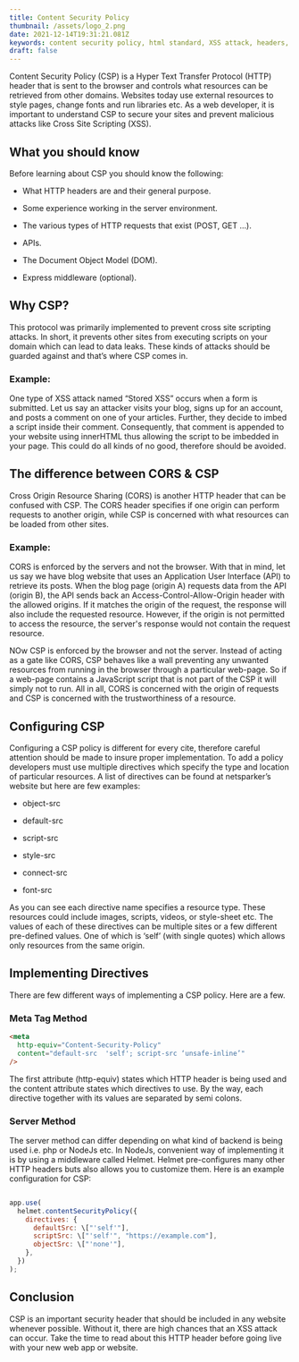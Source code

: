 ```yaml
---
title: Content Security Policy
thumbnail: /assets/logo_2.png
date: 2021-12-14T19:31:21.081Z
keywords: content security policy, html standard, XSS attack, headers, cors, csp
draft: false
---
```


Content Security Policy (CSP) is a Hyper Text Transfer Protocol (HTTP) header
that is sent to the browser and controls what resources can be retrieved from
other domains. Websites today use external resources to style pages, change
fonts and run libraries etc. As a web developer, it is important to understand
CSP to secure your sites and prevent malicious attacks like Cross Site
Scripting (XSS).

## What you should know

Before learning about CSP you should know the following:

- What HTTP headers are and their general purpose.

- Some experience working in the server environment.

- The various types of HTTP requests that exist (POST, GET …).

- APIs.

- The Document Object Model (DOM).

- Express middleware (optional).

## Why CSP?

This protocol was primarily implemented to prevent cross site scripting attacks. In short, it prevents other sites from executing scripts on your domain which can lead to data leaks. These kinds of attacks should be guarded against and that’s where CSP comes in.

### Example:

One type of XSS attack named “Stored XSS” occurs when a form is submitted. Let us say an attacker visits your blog, signs up for an account, and posts a comment on one of your articles. Further, they decide to imbed a script inside their comment. Consequently, that comment is appended to your website using innerHTML thus allowing the script to be imbedded in your page. This could do all kinds of no good, therefore should be avoided.

## The difference between CORS & CSP

Cross Origin Resource Sharing (CORS) is another HTTP header that can be confused with CSP. The CORS header specifies if one origin can perform requests to another origin, while CSP is concerned with what resources can be loaded from other sites.

### Example:

CORS is enforced by the servers and not the browser. With that in mind, let us say we have blog website that uses an Application User Interface (API) to retrieve its posts. When the blog page (origin A) requests data from the API (origin B), the API sends back an Access-Control-Allow-Origin header with the allowed origins. If it matches the origin of the request, the response will also include the requested resource. However, if the origin is not permitted to access the resource, the server's response would not contain the request resource.

NOw CSP is enforced by the browser and not the server. Instead of acting as a gate like CORS, CSP behaves like a wall preventing any unwanted resources from running in the browser through a particular web-page. So if a web-page contains a JavaScript script that is not part of the CSP it will simply not to run. All in all, CORS is concerned with the origin of requests and CSP is concerned with the trustworthiness of a resource.

## Configuring CSP

Configuring a CSP policy is different for every cite, therefore careful attention should be made to insure proper implementation. To add a policy developers must use multiple directives which specify the type and location of particular resources. A list of directives can be found at netsparker’s website but here are few examples:

- object-src

- default-src

- script-src

- style-src

- connect-src

- font-src

As you can see each directive name specifies a resource type. These resources could include images, scripts, videos, or style-sheet etc. The values of each of these directives can be multiple sites or a few different pre-defined values. One of which is ‘self’ (with single quotes) which allows only resources from the same origin.

## Implementing Directives

There are few different ways of implementing a CSP policy. Here are a few.

### Meta Tag Method

```html
<meta
  http-equiv="Content-Security-Policy"
  content="default-src  'self'; script-src ‘unsafe-inline’"
/>
```

The first attribute (http-equiv) states which HTTP header is being used and the content attribute states which directives to use. By the way, each directive together with its values are separated by semi colons.

### Server Method

The server method can differ depending on what kind of backend is being used i.e. php or NodeJs etc. In NodeJs, convenient way of implementing it is by using a middleware called Helmet. Helmet pre-configures many other HTTP headers buts also allows you to customize them. Here is an example configuration for CSP:

```javascript

app.use(
  helmet.contentSecurityPolicy({
    directives: {
      defaultSrc: \["'self'"],
      scriptSrc: \["'self'", "https://example.com"],
      objectSrc: \["'none'"],
    },
  })
);

```

## Conclusion

CSP is an important security header that should be included in any website whenever possible. Without it, there are high chances that an XSS attack can occur. Take the time to read about this HTTP header before going live with your new web app or website.
